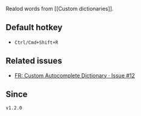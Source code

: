 Realod words from [[Custom dictionaries]].

## Default hotkey

- `Ctrl/Cmd+Shift+R`

## Related issues

- [FR: Custom Autocomplete Dictionary · Issue \#12](https://github.com/tadashi-aikawa/obsidian-various-complements-plugin/issues/12)

## Since

`v1.2.0`
